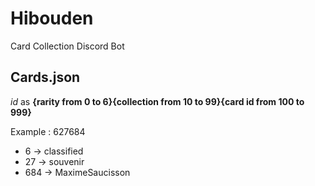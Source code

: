 # Hibouden
Card Collection Discord Bot

## Cards.json

*id* as **{rarity from 0 to 6}{collection from 10 to 99}{card id from 100 to 999}**

Example : 627684
- 6 -> classified
- 27 -> souvenir
- 684 -> MaximeSaucisson
